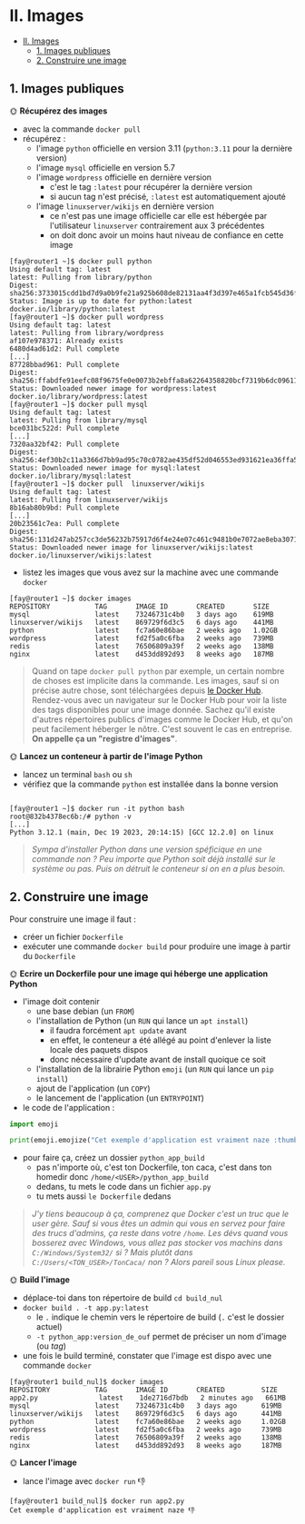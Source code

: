 # II. Images

- [II. Images](#ii-images)
  - [1. Images publiques](#1-images-publiques)
  - [2. Construire une image](#2-construire-une-image)

## 1. Images publiques

🌞 **Récupérez des images**

- avec la commande `docker pull`
- récupérez :
  - l'image `python` officielle en version 3.11 (`python:3.11` pour la dernière version)
  - l'image `mysql` officielle en version 5.7
  - l'image `wordpress` officielle en dernière version
    - c'est le tag `:latest` pour récupérer la dernière version
    - si aucun tag n'est précisé, `:latest` est automatiquement ajouté
  - l'image `linuxserver/wikijs` en dernière version
    - ce n'est pas une image officielle car elle est hébergée par l'utilisateur `linuxserver` contrairement aux 3 précédentes
    - on doit donc avoir un moins haut niveau de confiance en cette image

```
[fay@router1 ~]$ docker pull python
Using default tag: latest
latest: Pulling from library/python
Digest: sha256:3733015cdd1bd7d9a0b9fe21a925b608de82131aa4f3d397e465a1fcb545d36f
Status: Image is up to date for python:latest
docker.io/library/python:latest
[fay@router1 ~]$ docker pull wordpress
Using default tag: latest
latest: Pulling from library/wordpress
af107e978371: Already exists 
6480d4ad61d2: Pull complete 
[...] 
87728bbad961: Pull complete 
Digest: sha256:ffabdfe91eefc08f9675fe0e0073b2ebffa8a62264358820bcf7319b6dc09611
Status: Downloaded newer image for wordpress:latest
docker.io/library/wordpress:latest
[fay@router1 ~]$ docker pull mysql
Using default tag: latest
latest: Pulling from library/mysql
bce031bc522d: Pull complete 
[...] 
7320aa32bf42: Pull complete 
Digest: sha256:4ef30b2c11a3366d7bb9ad95c70c0782ae435df52d046553ed931621ea36ffa5
Status: Downloaded newer image for mysql:latest
docker.io/library/mysql:latest
[fay@router1 ~]$ docker pull  linuxserver/wikijs
Using default tag: latest
latest: Pulling from linuxserver/wikijs
8b16ab80b9bd: Pull complete 
[...]
20b23561c7ea: Pull complete 
Digest: sha256:131d247ab257cc3de56232b75917d6f4e24e07c461c9481b0e7072ae8eba3071
Status: Downloaded newer image for linuxserver/wikijs:latest
docker.io/linuxserver/wikijs:latest
```
- listez les images que vous avez sur la machine avec une commande `docker`

```
[fay@router1 ~]$ docker images
REPOSITORY           TAG       IMAGE ID       CREATED       SIZE
mysql                latest    73246731c4b0   3 days ago    619MB
linuxserver/wikijs   latest    869729f6d3c5   6 days ago    441MB
python               latest    fc7a60e86bae   2 weeks ago   1.02GB
wordpress            latest    fd2f5a0c6fba   2 weeks ago   739MB
redis                latest    76506809a39f   2 weeks ago   138MB
nginx                latest    d453dd892d93   8 weeks ago   187MB
```

> Quand on tape `docker pull python` par exemple, un certain nombre de choses est implicite dans la commande. Les images, sauf si on précise autre chose, sont téléchargées depuis [le Docker Hub](https://hub.docker.com/). Rendez-vous avec un navigateur sur le Docker Hub pour voir la liste des tags disponibles pour une image donnée. Sachez qu'il existe d'autres répertoires publics d'images comme le Docker Hub, et qu'on peut facilement héberger le nôtre. C'est souvent le cas en entreprise. **On appelle ça un "registre d'images"**.

🌞 **Lancez un conteneur à partir de l'image Python**

- lancez un terminal `bash` ou `sh`
- vérifiez que la commande `python` est installée dans la bonne version
```

[fay@router1 ~]$ docker run -it python bash
root@832b4378ec6b:/# python -v
[...]
Python 3.12.1 (main, Dec 19 2023, 20:14:15) [GCC 12.2.0] on linux
```

> *Sympa d'installer Python dans une version spéficique en une commande non ? Peu importe que Python soit déjà installé sur le système ou pas. Puis on détruit le conteneur si on en a plus besoin.*

## 2. Construire une image

Pour construire une image il faut :

- créer un fichier `Dockerfile`
- exécuter une commande `docker build` pour produire une image à partir du `Dockerfile`

🌞 **Ecrire un Dockerfile pour une image qui héberge une application Python**

- l'image doit contenir
  - une base debian (un `FROM`)
  - l'installation de Python (un `RUN` qui lance un `apt install`)
    - il faudra forcément `apt update` avant
    - en effet, le conteneur a été allégé au point d'enlever la liste locale des paquets dispos
    - donc nécessaire d'update avant de install quoique ce soit
  - l'installation de la librairie Python `emoji` (un `RUN` qui lance un `pip install`)
  - ajout de l'application (un `COPY`)
  - le lancement de l'application (un `ENTRYPOINT`)
- le code de l'application :

```python
import emoji

print(emoji.emojize("Cet exemple d'application est vraiment naze :thumbs_down:"))
```

- pour faire ça, créez un dossier `python_app_build`
  - pas n'importe où, c'est ton Dockerfile, ton caca, c'est dans ton homedir donc `/home/<USER>/python_app_build`
  - dedans, tu mets le code dans un fichier `app.py`
  - tu mets aussi `le Dockerfile` dedans

> *J'y tiens beaucoup à ça, comprenez que Docker c'est un truc que le user gère. Sauf si vous êtes un admin qui vous en servez pour faire des trucs d'admins, ça reste dans votre `/home`. Les dévs quand vous bosserez avec Windows, vous allez pas stocker vos machins dans `C:/Windows/System32/` si ? Mais plutôt dans `C:/Users/<TON_USER>/TonCaca/` non ? Alors pareil sous Linux please.*

🌞 **Build l'image**

- déplace-toi dans ton répertoire de build `cd build_nul`
- `docker build . -t app.py:latest`
  - le `.` indique le chemin vers le répertoire de build (`.` c'est le dossier actuel)
  - `-t python_app:version_de_ouf` permet de préciser un nom d'image (ou *tag*)
- une fois le build terminé, constater que l'image est dispo avec une commande `docker`

```
[fay@router1 build_nul]$ docker images
REPOSITORY           TAG       IMAGE ID       CREATED         SIZE
app2.py               latest    1de2716d7bdb   2 minutes ago   661MB
mysql                latest    73246731c4b0   3 days ago      619MB
linuxserver/wikijs   latest    869729f6d3c5   6 days ago      441MB
python               latest    fc7a60e86bae   2 weeks ago     1.02GB
wordpress            latest    fd2f5a0c6fba   2 weeks ago     739MB
redis                latest    76506809a39f   2 weeks ago     138MB
nginx                latest    d453dd892d93   8 weeks ago     187MB
```



🌞 **Lancer l'image**

- lance l'image avec `docker run` :-1: 
```
[fay@router1 build_nul]$ docker run app2.py
Cet exemple d'application est vraiment naze 👎
```

